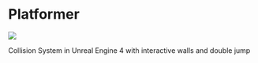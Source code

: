 # Platformer
![](https://i.gyazo.com/2583a9c515d8edd368239a9ae6d3db08.gif)

Collision System in Unreal Engine 4 with interactive walls and double jump
